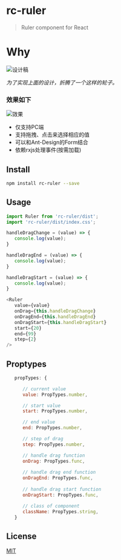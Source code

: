 # rc-ruler

> Ruler component for React

# Why

![设计稿](./src/assets/ui.png "设计稿")

*为了实现上面的设计，折腾了一个这样的轮子。*

### 效果如下
![效果](./src/assets/result.png "效果")

* 仅支持PC端
* 支持拖拽、点击来选择相应的值
* 可以和Ant-Design的Form结合
* 依赖rxjs处理事件(按需加载)



## Install

```bash
npm install rc-ruler --save
```

## Usage

``` js
import Ruler from 'rc-ruler/dist';
import 'rc-ruler/dist/index.css';
```

``` js
handleDragChange = (value) => {
   console.log(value);
}

handleDragEnd = (value) => {
   console.log(value);
}

handleDragStart = (value) => {
   console.log(value);
}

<Ruler
   value={value}
   onDrag={this.handleDragChange}
   onDragEnd={this.handleDragEnd}
   onDragStart={this.handleDragStart}
   start={20}
   end={99}
   step={2}
/>
```

## Proptypes

```js
   propTypes: {

      // current value
      value: PropTypes.number,

      // start value
      start: PropTypes.number,

      // end value
      end: PropTypes.number,

      // step of drag
      step: PropTypes.number,

      // handle drag function
      onDrag: PropTypes.func,
      
      // handle drag end function
      onDragEnd: PropTypes.func,
      
      // handle drag start function
      onDragStart: PropTypes.func,

      // class of component
      className: PropTypes.string,
   }
```


## License

[MIT][mit-license]

[mit-license]: ./LICENSE
